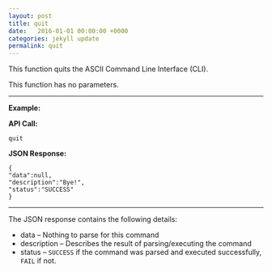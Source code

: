 ```yaml
---
layout: post
title: quit
date:   2016-01-01 00:00:00 +0000
categories: jekyll update
permalink: quit
---
```


This function quits the ASCII Command Line Interface (CLI).

This function has no parameters.

------

**Example:**

**API Call:**

``` 
quit
```

**JSON Response:**

``` 
{
"data":null,
"description":"Bye!",
"status":"SUCCESS"
}
```

------

The JSON response contains the following details:

- data – Nothing to parse for this command
- description – Describes the result of parsing/executing the command
- status – `SUCCESS` if the command was parsed and executed successfully, `FAIL` if not.
